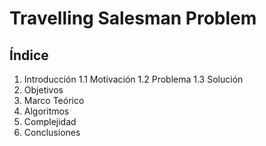 # Travelling Salesman Problem
## Índice
1. Introducción
1.1 Motivación
1.2 Problema
1.3 Solución
1. Objetivos
1. Marco Teórico
1. Algoritmos
1. Complejidad
1. Conclusiones
